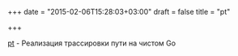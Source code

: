 +++
date = "2015-02-06T15:28:03+03:00"
draft = false
title = "pt"

+++

<p><a href="https://github.com/fogleman/pt">pt</a>&nbsp;- Реализация трассировки пути на чистом Go</p>

